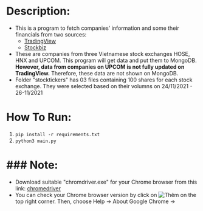 # Description:

- This is a program to fetch companies' information and some their financials from two sources:
  - [TradingView](https://www.tradingview.com/)
  - [Stockbiz](https://www.stockbiz.vn/)
- These are companies from three Vietnamese stock exchanges HOSE, HNX and UPCOM. This program will get data and put them to MongoDB. **However, data from companies on UPCOM is not fully updated on TradingView.** Therefore, these data are not shown on MongoDB.
- Folder "stocktickers" has 03 files containing 100 shares for each stock exchange. They were selected based on their volumns on 24/11/2021 - 26-11/2021

# How To Run:

1. `pip install -r requirements.txt`
2. `python3 main.py`

# ### Note:

- Download suitable "chromdriver.exe" for your Chrome browser from this link: [chromedriver](https://chromedriver.chromium.org/downloads)
- You can check your Chrome browser version by click on ![Thêm](https://lh3.googleusercontent.com/E2q6Vj9j60Dw0Z6NZFEx5vSB9yoZJp7C8suuvQXVA_2weMCXstGD7JEvNrzX3wuQrPtL=w36-h36 'Thêm') on the top right corner. Then, choose Help -> About Google Chrome ->
